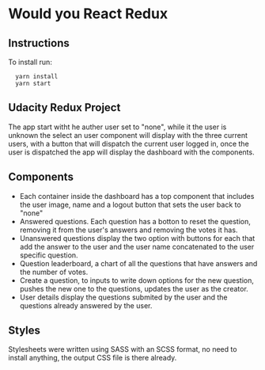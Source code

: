 # Would you React Redux
## Instructions
To install run:
```
  yarn install
  yarn start
```
## Udacity Redux Project
The app start witht he auther user set to "none", while it the user is unknown the select an user component will display with the three current users, with a button that will dispatch the current user logged in, once the user is dispatched the app will display the dashboard with the components.

## Components
* Each container inside the dashboard has a top component that includes the user image, name and a logout button that sets the user back to "none"
* Answered questions. Each question has a botton to reset the question, removing it from the user's answers and removing the votes it has.
* Unanswered questions display the two option with buttons for each that add the answer to the user and the user name concatenated to the user specific question.
* Question leaderboard, a chart of all the questions that have answers and the number of votes.
* Create a question, to inputs to write down options for the new question, pushes the new one to the questions, updates the user as the creator.
* User details display the questions submited by the user and the questions already answered by the user.

## Styles
Stylesheets were written using SASS with an SCSS format, no need to install anything, the output CSS file is there already.


